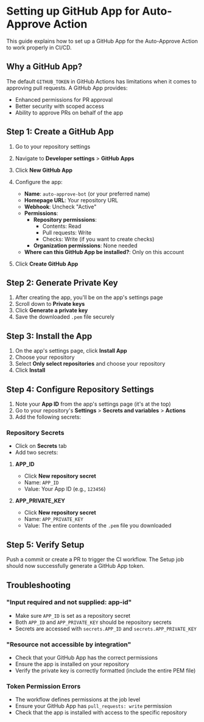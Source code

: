 # Setting up GitHub App for Auto-Approve Action

This guide explains how to set up a GitHub App for the Auto-Approve Action to work properly in CI/CD.

## Why a GitHub App?

The default `GITHUB_TOKEN` in GitHub Actions has limitations when it comes to approving pull requests. A GitHub App provides:
- Enhanced permissions for PR approval
- Better security with scoped access
- Ability to approve PRs on behalf of the app

## Step 1: Create a GitHub App

1. Go to your repository settings
2. Navigate to **Developer settings** > **GitHub Apps**
3. Click **New GitHub App**
4. Configure the app:
   - **Name**: `auto-approve-bot` (or your preferred name)
   - **Homepage URL**: Your repository URL
   - **Webhook**: Uncheck "Active"
   - **Permissions**:
     - **Repository permissions**:
       - Contents: Read
       - Pull requests: Write
       - Checks: Write (if you want to create checks)
     - **Organization permissions**: None needed
   - **Where can this GitHub App be installed?**: Only on this account

5. Click **Create GitHub App**

## Step 2: Generate Private Key

1. After creating the app, you'll be on the app's settings page
2. Scroll down to **Private keys**
3. Click **Generate a private key**
4. Save the downloaded `.pem` file securely

## Step 3: Install the App

1. On the app's settings page, click **Install App**
2. Choose your repository
3. Select **Only select repositories** and choose your repository
4. Click **Install**

## Step 4: Configure Repository Settings

1. Note your **App ID** from the app's settings page (it's at the top)
2. Go to your repository's **Settings** > **Secrets and variables** > **Actions**
3. Add the following secrets:

### Repository Secrets
- Click on **Secrets** tab
- Add two secrets:

1. **APP_ID**
   - Click **New repository secret**
   - Name: `APP_ID`
   - Value: Your App ID (e.g., `123456`)

2. **APP_PRIVATE_KEY**
   - Click **New repository secret**
   - Name: `APP_PRIVATE_KEY`
   - Value: The entire contents of the `.pem` file you downloaded

## Step 5: Verify Setup

Push a commit or create a PR to trigger the CI workflow. The Setup job should now successfully generate a GitHub App token.

## Troubleshooting

### "Input required and not supplied: app-id"
- Make sure `APP_ID` is set as a repository secret
- Both `APP_ID` and `APP_PRIVATE_KEY` should be repository secrets
- Secrets are accessed with `secrets.APP_ID` and `secrets.APP_PRIVATE_KEY`

### "Resource not accessible by integration"
- Check that your GitHub App has the correct permissions
- Ensure the app is installed on your repository
- Verify the private key is correctly formatted (include the entire PEM file)

### Token Permission Errors
- The workflow defines permissions at the job level
- Ensure your GitHub App has `pull_requests: write` permission
- Check that the app is installed with access to the specific repository